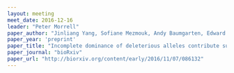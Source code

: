 ```yaml
---
layout: meeting
meet_date: 2016-12-16
leader: "Peter Morrell"
paper_author: "Jinliang Yang, Sofiane Mezmouk, Andy Baumgarten, Edward S Buckler, Katherine E Guill, et al."
paper_year: 'preprint'
paper_title: "Incomplete dominance of deleterious alleles contribute substantially to trait variation and heterosis in maize"
paper_journal: "bioRxiv"
paper_url: "http://biorxiv.org/content/early/2016/11/07/086132"
---
```

